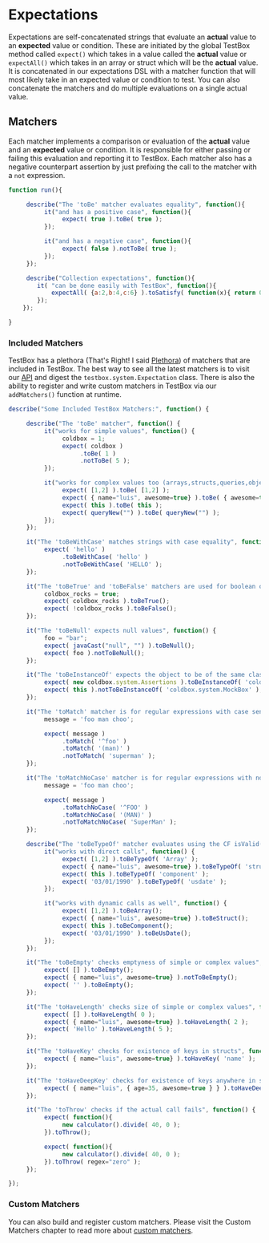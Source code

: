 # Expectations

Expectations are self-concatenated strings that evaluate an **actual** value to an **expected** value or condition. These are initiated by the global TestBox method called `expect()` which takes in a value called the **actual** value or `expectAll()` which takes in an array or struct which will be the **actual** value. It is concatenated in our expectations DSL with a matcher function that will most likely take in an expected value or condition to test. You can also concatenate the matchers and do multiple evaluations on a single actual value.

## Matchers

Each matcher implements a comparison or evaluation of the **actual** value and an **expected** value or condition. It is responsible for either passing or failing this evaluation and reporting it to TestBox. Each matcher also has a negative counterpart assertion by just prefixing the call to the matcher with a `not` expression.

```javascript
function run(){

     describe("The 'toBe' matcher evaluates equality", function(){
          it("and has a positive case", function(){
               expect( true ).toBe( true );
          });

          it("and has a negative case", function(){
               expect( false ).notToBe( true );
          });
     });

     describe("Collection expectations", function(){
        it( "can be done easily with TestBox", function(){
            expectAll( {a:2,b:4,c:6} ).toSatisfy( function(x){ return 0 == x%2; });
        });
    });

}
```

### Included Matchers

TestBox has a plethora (That's Right! I said [Plethora](http://www.merriam-webster.com/dictionary/plethora)) of matchers that are included in TestBox. The best way to see all the latest matchers is to visit our [API](http://apidocs.ortussolutions.com/testbox/current) and digest the `testbox.system.Expectation` class. There is also the ability to register and write custom matchers in TestBox via our `addMatchers()` function at runtime.

```javascript
describe("Some Included TestBox Matchers:", function() {

     describe("The 'toBe' matcher", function() {
          it("works for simple values", function() {
               coldbox = 1;
               expect( coldbox )
                    .toBe( 1 )
                    .notToBe( 5 );
          });

          it("works for complex values too (arrays,structs,queries,objects)", function() {
               expect( [1,2] ).toBe( [1,2] );
               expect( { name="luis", awesome=true} ).toBe( { awesome=true, name="luis" } );
               expect( this ).toBe( this );
               expect( queryNew("") ).toBe( queryNew("") );
          });
     });

     it("The 'toBeWithCase' matches strings with case equality", function() {
          expect( 'hello' )
               .toBeWithCase( 'hello' )
               .notToBeWithCase( 'HELLO' );
     });

     it("The 'toBeTrue' and 'toBeFalse' matchers are used for boolean operations", function() {
          coldbox_rocks = true;
          expect( coldbox_rocks ).toBeTrue();
          expect( !coldbox_rocks ).toBeFalse();
     });

     it("The 'toBeNull' expects null values", function() {
          foo = "bar";
          expect( javaCast("null", "") ).toBeNull();
          expect( foo ).notToBeNull();
     });

     it("The 'toBeInstanceOf' expects the object to be of the same class or inheritance or implementation", function() {
          expect( new coldbox.system.Assertions ).toBeInstanceOf( 'coldbox.system.Assertions' );
          expect( this ).notToBeInstanceOf( 'coldbox.system.MockBox' );
     });

     it("The 'toMatch' matcher is for regular expressions with case sensitivity", function() {
          message = 'foo man choo';

          expect( message )
               .toMatch( '^foo' )
               .toMatch( '(man)' )
               .notToMatch( 'superman' );
     });

     it("The 'toMatchNoCase' matcher is for regular expressions with no case sensitivity", function() {
          message = 'foo man choo';

          expect( message )
               .toMatchNoCase( '^FOO' )
               .toMatchNoCase( '(MAN)' )
               .notToMatchNoCase( 'SuperMan' );
     });

     describe("The 'toBeTypeOf' matcher evaluates using the CF isValid() function", function() {
          it("works with direct calls", function() {
               expect( [1,2] ).toBeTypeOf( 'Array' );
               expect( { name="luis", awesome=true} ).toBeTypeOf( 'struct' );
               expect( this ).toBeTypeOf( 'component' );
               expect( '03/01/1990' ).toBeTypeOf( 'usdate' );
          });

          it("works with dynamic calls as well", function() {
               expect( [1,2] ).toBeArray();
               expect( { name="luis", awesome=true} ).toBeStruct();
               expect( this ).toBeComponent();
               expect( '03/01/1990' ).toBeUsDate();
          });
     });

     it("The 'toBeEmpty' checks emptyness of simple or complex values", function() {
          expect( [] ).toBeEmpty();
          expect( { name="luis", awesome=true} ).notToBeEmpty();
          expect( '' ).toBeEmpty();
     });

     it("The 'toHaveLength' checks size of simple or complex values", function() {
          expect( [] ).toHaveLength( 0 );
          expect( { name="luis", awesome=true} ).toHaveLength( 2 );
          expect( 'Hello' ).toHaveLength( 5 );
     });

     it("The 'toHaveKey' checks for existence of keys in structs", function() {
          expect( { name="luis", awesome=true} ).toHaveKey( 'name' );
     });

     it("The 'toHaveDeepKey' checks for existence of keys anywhere in structs", function() {
          expect( { name="luis", { age=35, awesome=true } } ).toHaveDeepKey( 'age' );
     });

     it("The 'toThrow' checks if the actual call fails", function() {
          expect( function(){
               new calculator().divide( 40, 0 );
          }).toThrow();

          expect( function(){
               new calculator().divide( 40, 0 );
          }).toThrow( regex="zero" );
     });

});
```

### Custom Matchers

You can also build and register custom matchers. Please visit the Custom Matchers chapter to read more about [custom matchers](../../in-depth/expectations/custom-matchers.md).
